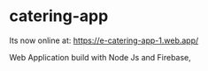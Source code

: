 # catering-app

Its now online at:
https://e-catering-app-1.web.app/

Web Application build with Node Js and Firebase, 
